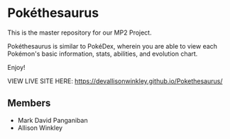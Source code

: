 # Pokéthesaurus

This is the master repository for our MP2 Project.

Pokéthesaurus is similar to PokéDex, wherein you are able to view each Pokémon's basic information, stats, abilities, and evolution chart.

Enjoy!

VIEW LIVE SITE HERE: https://devallisonwinkley.github.io/Pokethesaurus/

## Members

- Mark David Panganiban
- Allison Winkley
